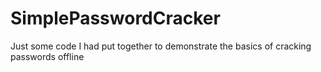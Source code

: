 # SimplePasswordCracker
Just some code I had put together to demonstrate the basics of cracking passwords offline
